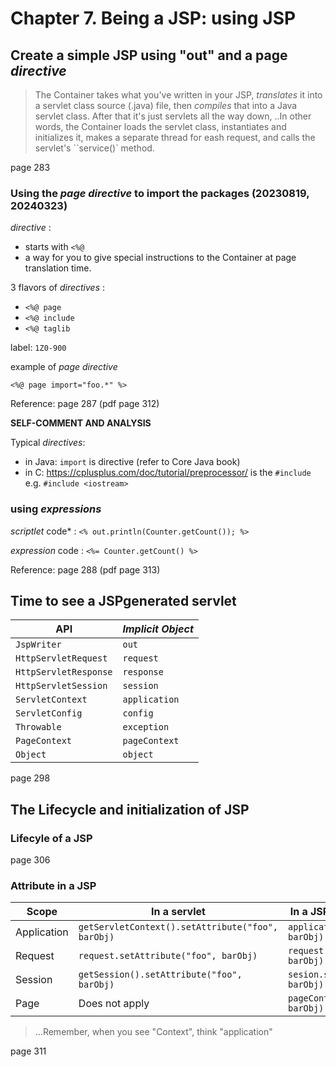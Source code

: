 # Chapter 7. Being a JSP: using JSP
## Create a simple JSP using "out" and a page *directive*
> The Container takes what you've written in your JSP, *translates* it into a servlet class source (.java) file, then *compiles* that into a Java servlet class. After that it's just servlets all the way down, ..In other words, the Container loads the servlet class, instantiates and initializes it, makes a separate thread for eash request, and calls the servlet's ``service()` method. 

page 283

### Using the *page directive* to import the packages (20230819, 20240323)

*directive* : 
 * starts with `<%@ ` 
 * a way for you to give special instructions to the Container at page translation time. 

3 flavors of *directives* :
 * `<%@ page`
 * `<%@ include`
 * `<%@ taglib`

label: `1Z0-900`

example of *page directive*

`<%@ page import="foo.*" %>`

Reference: page 287 (pdf page 312)

**SELF-COMMENT AND ANALYSIS**

Typical *directives*:
* in Java: `import` is directive (refer to Core Java book)
* in C: https://cplusplus.com/doc/tutorial/preprocessor/ is the `#include` e.g. `#include <iostream>`


### using *expressions*
*scriptlet* code* : `<% out.println(Counter.getCount()); %>`

*expression* code : `<%= Counter.getCount() %>`

Reference: page 288 (pdf page 313)



## Time to see a JSPgenerated servlet
API			| *Implicit Object*
------------------------|------------------------
`JspWriter`		| `out`
`HttpServletRequest`	| `request`
`HttpServletResponse`	| `response`
`HttpServletSession`	| `session`
`ServletContext`	| `application`
`ServletConfig`		| `config`
`Throwable`		| `exception`
`PageContext`		| `pageContext`
`Object`		| `object`


page 298
## The Lifecycle and initialization of JSP
### Lifecyle of a JSP
page 306
### Attribute in a JSP
Scope		| In a servlet						| In a JSP (using *implicit objects*)
----------------|-------------------------------------------------------|------------------------------------------
Application	| `getServletContext().setAttribute("foo", barObj)`	| `application.setAttribute("foo", barObj)`
Request		| `request.setAttribute("foo", barObj)`			| `request.setAttribute("foo", barObj)`
Session		| `getSession().setAttribute("foo", barObj)`		| `sesion.setAttribute("foo", barObj)`
Page		| Does not apply					| `pageContext.setAttribute("foo", barObj)`

> ...Remember, when you see "Context", think "application"

page 311
